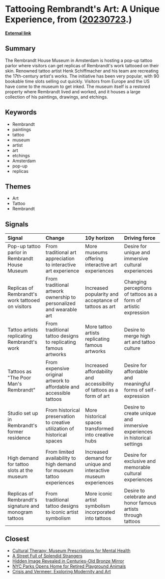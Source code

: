 # __Tattooing Rembrandt's Art: A Unique Experience__, from ([20230723](https://kghosh.substack.com/p/20230723).)

__[External link](https://edition.cnn.com/style/article/rembrandt-museum-tattoos-scli-intl/index.html?utm_source=substack&utm_medium=email)__



## Summary

The Rembrandt House Museum in Amsterdam is hosting a pop-up tattoo parlor where visitors can get replicas of Rembrandt's work tattooed on their skin. Renowned tattoo artist Henk Schiffmacher and his team are recreating the 17th-century artist's works. The initiative has been very popular, with 90 bookable time slots selling out quickly. Visitors from Europe and the US have come to the museum to get inked. The museum itself is a restored property where Rembrandt lived and worked, and it houses a large collection of his paintings, drawings, and etchings.

## Keywords

* Rembrandt
* paintings
* tattoo
* museum
* artist
* art
* etchings
* Amsterdam
* pop-up
* replicas

## Themes

* Art
* Tattoo
* Rembrandt

## Signals

| Signal                                                 | Change                                                                    | 10y horizon                                                           | Driving force                                                            |
|:-------------------------------------------------------|:--------------------------------------------------------------------------|:----------------------------------------------------------------------|:-------------------------------------------------------------------------|
| Pop-up tattoo parlor in Rembrandt House Museum         | From traditional art appreciation to interactive art experience           | More museums offering interactive art experiences                     | Desire for unique and immersive cultural experiences                     |
| Replicas of Rembrandt's work tattooed on visitors      | From traditional artwork ownership to personalized and wearable art       | Increased popularity and acceptance of tattoos as art                 | Changing perceptions of tattoos as a form of artistic expression         |
| Tattoo artists replicating Rembrandt's work            | From traditional tattoo designs to replicating famous artworks            | More tattoo artists replicating famous artworks                       | Desire to merge high art and tattoo culture                              |
| Tattoos as "The Poor Man's Rembrandt"                  | From expensive original artwork to affordable and accessible tattoos      | Increased affordability and accessibility of tattoos as a form of art | Desire for affordable and meaningful forms of self-expression            |
| Studio set up in Rembrandt's former residence          | From historical preservation to creative utilization of historical spaces | More historical spaces transformed into creative hubs                 | Desire to create unique and immersive experiences in historical settings |
| High demand for tattoo slots at the museum             | From limited availability to high demand for museum tattoo experiences    | Increased demand for unique and interactive museum experiences        | Desire for exclusive and memorable cultural experiences                  |
| Replicas of Rembrandt's signature and monogram tattoos | From traditional tattoo designs to iconic artist symbolism                | More iconic artist symbolism incorporated into tattoos                | Desire to celebrate and honor famous artists through tattoos             |

## Closest

* [Cultural Therapy: Museum Prescriptions for Mental Health](3c807d80ce080c015f1fc14086b7a09e)
* [A Street Full of Splendid Strangers](ab6e3fcdacd5615fd45dda4664c395e5)
* [Hidden Image Revealed in Centuries-Old Bronze Mirror](7184dd391a8d8d0a2fbd3661a2e7ed93)
* [NYC Parks Opens Home for Retired Playground Animals](ce76b9ab29be2d9ff9fe34c52b5e396b)
* [Crisis and Vermeer: Exploring Modernity and Art](4e8f844c46537ade8cde53e2c5f17565)